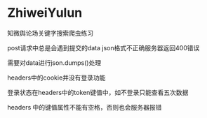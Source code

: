 # ZhiweiYulun
 知微舆论场关键字搜索爬虫练习

post请求中总是会遇到提交的data json格式不正确服务器返回400错误

需要对data进行json.dumps()处理

headers中的cookie并没有登录功能

登录状态在headers中的token键值中，如不登录只能查看五次数据

headers 中的键值属性不能有空格，否则也会服务器报错

